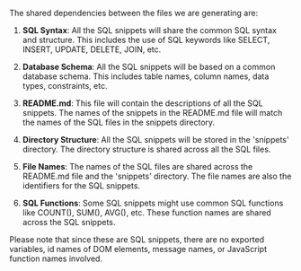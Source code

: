 The shared dependencies between the files we are generating are:

1. **SQL Syntax**: All the SQL snippets will share the common SQL syntax and structure. This includes the use of SQL keywords like SELECT, INSERT, UPDATE, DELETE, JOIN, etc.

2. **Database Schema**: All the SQL snippets will be based on a common database schema. This includes table names, column names, data types, constraints, etc.

3. **README.md**: This file will contain the descriptions of all the SQL snippets. The names of the snippets in the README.md file will match the names of the SQL files in the snippets directory.

4. **Directory Structure**: All the SQL snippets will be stored in the 'snippets' directory. The directory structure is shared across all the SQL files.

5. **File Names**: The names of the SQL files are shared across the README.md file and the 'snippets' directory. The file names are also the identifiers for the SQL snippets.

6. **SQL Functions**: Some SQL snippets might use common SQL functions like COUNT(), SUM(), AVG(), etc. These function names are shared across the SQL snippets.

Please note that since these are SQL snippets, there are no exported variables, id names of DOM elements, message names, or JavaScript function names involved.